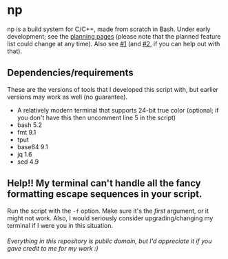 # np

np is a build system for C/C++, made from scratch in Bash. Under early development; see the [planning pages](https://github.com/HackerDaGreat57/np/blob/main/_planning/np.pdf) (please note that the planned feature list could change at any time). Also see [#1](https://github.com/HackerDaGreat57/np/issues/1) (and [#2](https://github.com/HackerDaGreat57/np/issues/2), if you can help out with that).

## Dependencies/requirements
These are the versions of tools that I developed this script with, but earlier versions may work as well (no guarantee).
* A relatively modern terminal that supports 24-bit true color (optional; if you don't have this then uncomment line 5 in the script)
* bash 5.2
* fmt 9.1
* tput
* base64 9.1
* jq 1.6
* sed 4.9

## Help!! My terminal can't handle all the fancy formatting escape sequences in your script.

Run the script with the `-f` option. Make sure it's the *first* argument, or it might not work. Also, I would seriously consider upgrading/changing my terminal if I were you in this situation.

###### Everything in this repository is public domain, but I'd appreciate it if you gave credit to me for my work :)
